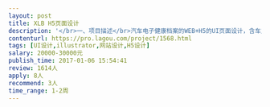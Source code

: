 ```yaml
---                
layout: post       
title: XLB H5页面设计           
description: '</br>一、项目描述</br>汽车电子健康档案的WEB+H5的UI页面设计，含车主端（H5）,企业端（WEB），监管端（WEB+H5）。</br>二、主要功能</br>车主绑定车辆、评价、投诉、查看热点事件</br>企业端上传数据、查询数据、处理投诉、查看热点事件</br>监管端统计、分析、发布信息</br></br>需要简约的设计风格</br></br>三、可参考产品</br>暂无，有原型图参考</br></br>四、人员要求</br>有3年以上UI设计工作经验</br>良好的沟通能力</br>团队必须在广州</br>'     
contenturl: https://pro.lagou.com/project/1568.html      
tags: [UI设计,illustrator,网站设计,H5设计]            
salary: 20000-30000元          
publish_time: 2017-01-06 15:54:41         
review: 1614人                   
apply: 8人                   
recommend: 3人                   
time_range: 1-2周              
---                 
```

